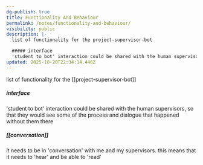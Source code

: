 ```yaml
---
dg-publish: true
title: Functionality And Behaviour
permalink: /notes/functionality-and-behaviour/
visibility: public
description: |-
  list of functionality for the project-supervisor-bot

  ##### interface
  'student to bot' interaction could be shared with the human supervisors, so that they woul
updated: 2025-10-20T22:34:14.446Z
---
```

list of functionality for the [[project-supervisor-bot]]

##### interface
'student to bot' interaction could be shared with the human supervisors, so that they would see some of the process and dialogue that happened without them there

##### [[conversation]]
it needs to be in 'conversation' with me and my supervisors. this means that it needs to 'hear' and be able to 'read'
